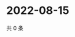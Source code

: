 # 2022-08-15

共 0 条

<!-- BEGIN WEIBO -->
<!-- 最后更新时间 Mon Aug 15 2022 03:13:03 GMT+0800 (China Standard Time) -->

<!-- END WEIBO -->
